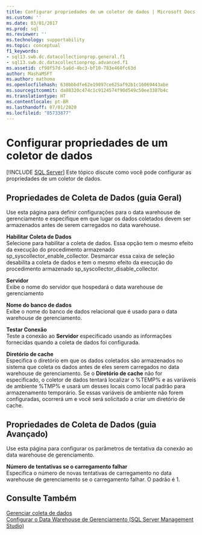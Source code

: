 ```yaml
---
title: Configurar propriedades de um coletor de dados | Microsoft Docs
ms.custom: ''
ms.date: 03/01/2017
ms.prod: sql
ms.reviewer: ''
ms.technology: supportability
ms.topic: conceptual
f1_keywords:
- sql13.swb.dc.datacollectionprop.general.f1
- sql13.swb.dc.datacollectionprop.advanced.f1
ms.assetid: cf98f57d-5a6d-4bc3-bf10-783e460fc63d
author: MashaMSFT
ms.author: mathoma
ms.openlocfilehash: 630bbbdfe62e19897ce625af92b1c16069443abe
ms.sourcegitcommit: da88320c474c1c9124574f90d549c50ee3387b4c
ms.translationtype: HT
ms.contentlocale: pt-BR
ms.lasthandoff: 07/01/2020
ms.locfileid: "85733877"
---
```

# <a name="configure-properties-of-a-data-collector"></a>Configurar propriedades de um coletor de dados
 [!INCLUDE [SQL Server](../../includes/applies-to-version/sqlserver.md)]
  Este tópico discute como você pode configurar as propriedades de um coletor de dados.  
  
## <a name="data-collection-properties-general-tab"></a>Propriedades de Coleta de Dados (guia Geral)  
 Use esta página para definir configurações para o data warehouse de gerenciamento e especifique em que lugar os dados coletados devem ser armazenados antes de serem carregados no data warehouse.  
  
 **Habilitar Coleta de Dados**  
 Selecione para habilitar a coleta de dados. Essa opção tem o mesmo efeito da execução do procedimento armazenado sp_syscollector_enable_collector. Desmarcar essa caixa de seleção desabilita a coleta de dados e tem o mesmo efeito da execução do procedimento armazenado sp_syscollector_disable_collector.  
  
 **Servidor**  
 Exibe o nome do servidor que hospedará o data warehouse de gerenciamento  
  
 **Nome do banco de dados**  
 Exibe o nome do banco de dados relacional que é usado para o data warehouse de gerenciamento.  
  
 **Testar Conexão**  
 Teste a conexão ao **Servidor** especificado usando as informações fornecidas quando a coleta de dados foi configurada.  
  
 **Diretório de cache**  
 Especifica o diretório em que os dados coletados são armazenados no sistema que coleta os dados antes de eles serem carregados no data warehouse de gerenciamento. Se o **Diretório de cache** não for especificado, o coletor de dados tentará localizar o %TEMP% e as variáveis de ambiente %TMP% e usará um desses locais como local padrão para armazenamento temporário. Se essas variáveis de ambiente não forem configuradas, ocorrerá um e você será solicitado a criar um diretório de cache.  
  
## <a name="data-collection-properties-advanced-tab"></a>Propriedades de Coleta de Dados (guia Avançado)  
 Use esta página para configurar os parâmetros de tentativa da conexão ao data warehouse de gerenciamento.  
  
 **Número de tentativas se o carregamento falhar**  
 Especifica o número de novas tentativas de carregamento no data warehouse de gerenciamento se o carregamento falhar. O padrão é 1.  
  
## <a name="see-also"></a>Consulte Também  
 [Gerenciar coleta de dados](../../relational-databases/data-collection/manage-data-collection.md)   
 [Configurar o Data Warehouse de Gerenciamento &#40;SQL Server Management Studio&#41;](../../relational-databases/data-collection/configure-the-management-data-warehouse-sql-server-management-studio.md)  
  
  
